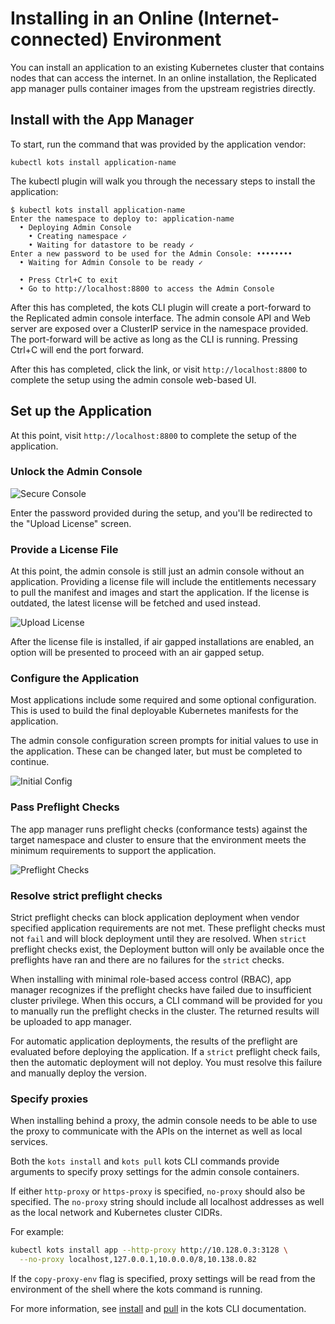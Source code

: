 # Installing in an Online (Internet-connected) Environment

You can install an application to an existing Kubernetes cluster that contains nodes that can access the internet.
In an online installation, the Replicated app manager pulls container images from the upstream registries directly.

## Install with the App Manager

To start, run the command that was provided by the application vendor:

```shell
kubectl kots install application-name
```

The kubectl plugin will walk you through the necessary steps to install the application:

```shell
$ kubectl kots install application-name
Enter the namespace to deploy to: application-name
  • Deploying Admin Console
    • Creating namespace ✓
    • Waiting for datastore to be ready ✓
Enter a new password to be used for the Admin Console: ••••••••
  • Waiting for Admin Console to be ready ✓

  • Press Ctrl+C to exit
  • Go to http://localhost:8800 to access the Admin Console

```

After this has completed, the kots CLI plugin will create a port-forward to the Replicated admin console interface.
The admin console API and Web server are exposed over a ClusterIP service in the namespace provided.
The port-forward will be active as long as the CLI is running. Pressing Ctrl+C will end the port forward.

After this has completed, click the link, or visit `http://localhost:8800` to complete the setup using the admin console web-based UI.

## Set up the Application

At this point, visit `http://localhost:8800` to complete the setup of the application.

### Unlock the Admin Console
![Secure Console](/images/secure-console.png)

Enter the password provided during the setup, and you'll be redirected to the "Upload License" screen.

### Provide a License File
At this point, the admin console is still just an admin console without an application.
Providing a license file will include the entitlements necessary to pull the manifest and images and start the application.
If the license is outdated, the latest license will be fetched and used instead.

![Upload License](/images/upload-license.png)

After the license file is installed, if air gapped installations are enabled, an option will be presented to proceed with an air gapped setup.

### Configure the Application

Most applications include some required and some optional configuration.
This is used to build the final deployable Kubernetes manifests for the application.

The admin console configuration screen prompts for initial values to use in the application.
These can be changed later, but must be completed to continue.

![Initial Config](/images/initial-config.png)

### Pass Preflight Checks

The app manager runs preflight checks (conformance tests) against the target namespace and cluster to ensure that the environment meets the minimum requirements to support the application.

![Preflight Checks](/images/preflight-checks.png)

### Resolve strict preflight checks

Strict preflight checks can block application deployment when vendor specified application requirements are not met. These preflight checks must not `fail` and will block deployment until they are resolved. When `strict` preflight checks exist, the Deployment button will only be available once the preflights have ran and there are no failures for the `strict` checks.

When installing with  minimal role-based access control (RBAC), app manager recognizes if the preflight checks have failed due to insufficient cluster privilege. When this occurs, a CLI command will be provided for you to manually run the preflight checks in the cluster. The returned results will be uploaded to app manager.

For automatic application deployments, the results of the preflight are evaluated before deploying the application. If a `strict` preflight check fails, then the automatic deployment will not deploy. You must resolve this failure and manually deploy the version.

### Specify proxies

When installing behind a proxy, the admin console needs to be able to use the proxy to communicate with the APIs on the internet as well as local services.

Both the `kots install` and `kots pull` kots CLI commands provide arguments to specify proxy settings for the admin console containers.

If either `http-proxy` or `https-proxy` is specified, `no-proxy` should also be specified. The `no-proxy` string should include all localhost addresses as well as the local network and Kubernetes cluster CIDRs.

For example:
```bash
kubectl kots install app --http-proxy http://10.128.0.3:3128 \
  --no-proxy localhost,127.0.0.1,10.0.0.0/8,10.138.0.82
```
If the `copy-proxy-env` flag is specified, proxy settings will be read from the environment of the shell where the kots command is running.

For more information, see [install](../reference/kots-cli-install) and [pull](../reference/kots-cli-pull) in the kots CLI documentation.
